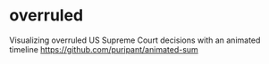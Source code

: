 # overruled
Visualizing overruled US Supreme Court decisions with an animated timeline https://github.com/puripant/animated-sum
